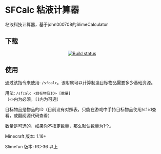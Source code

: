 # SFCalc 粘液计算器

粘液科技计算器，基于john000708的SlimeCalculator

## 下载

<p align="center">
  <a href="https://builds.guizhanss.com/SlimefunGuguProject/SFCalc/master">
    <img src="https://builds.guizhanss.com/f/SlimefunGuguProject/SFCalc/master/badge.svg" alt="Build status"/>
  </a>
</p>

## 使用

通过该指令来使用: `/sfcalc`。该附属可以计算制造目标物品需要多少基础资源。

用法: `/sfcalc <目标物品ID> [数量]`  
（`<>`内为必须，`[]`内为可选）

目标物品是物品的ID（目前没有对照表，只能在游戏中手持目标物品使用/sf id查看，或翻阅源代码查看）

数量是可选的，如果你不指定数量，那么默认数量为1个。

Minecraft 版本: 1.16+

Slimefun 版本: RC-36 以上
